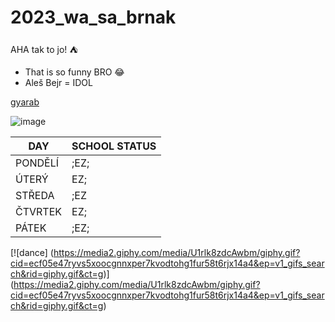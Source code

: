 # 2023_wa_sa_brnak
AHA tak to jo! :tent:
- That is so funny BRO :joy:
- Aleš Bejr = IDOL

[gyarab](https://www.gyarab.cz/)

![image](https://imagebox.cz.osobnosti.cz/foto/ales-bejr/ales-bejr.jpg)

| DAY    | SCHOOL STATUS |
| -------- | ------- |
| PONDĚLÍ  | ;EZ; |
| ÚTERÝ | EZ; |
| STŘEDA | ;EZ |   
|ČTVRTEK | EZ; | 
|PÁTEK| ;EZ; |

[![dance] (https://media2.giphy.com/media/U1rlk8zdcAwbm/giphy.gif?cid=ecf05e47ryvs5xoocgnnxper7kvodtohg1fur58t6rjx14a4&ep=v1_gifs_search&rid=giphy.gif&ct=g)] (https://media2.giphy.com/media/U1rlk8zdcAwbm/giphy.gif?cid=ecf05e47ryvs5xoocgnnxper7kvodtohg1fur58t6rjx14a4&ep=v1_gifs_search&rid=giphy.gif&ct=g)
